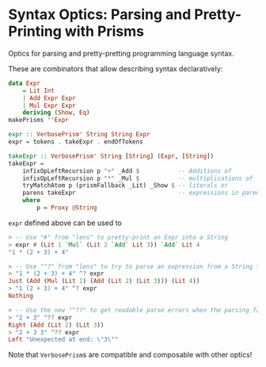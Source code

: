 # Syntax Optics: Parsing and Pretty-Printing with Prisms

Optics for parsing and pretty-pretting programming language syntax.

These are combinators that allow describing syntax declaratively:

```Haskell
data Expr
    = Lit Int
    | Add Expr Expr
    | Mul Expr Expr
    deriving (Show, Eq)
makePrisms ''Expr

expr :: VerbosePrism' String String Expr
expr = tokens . takeExpr . endOfTokens

takeExpr :: VerbosePrism' String [String] (Expr, [String])
takeExpr =
    infixOpLeftRecursion p "+" _Add $           -- Additions of
    infixOpLeftRecursion p "*" _Mul $           -- multiplications of
    tryMatchAtom p (prismFallback _Lit) _Show $ -- literals or
    parens takeExpr                             -- expressions in parens
    where
        p = Proxy @String
```

`expr` defined above can be used to

```Haskell
> -- Use "#" from "lens" to pretty-print an Expr into a String
> expr # (Lit 1 `Mul` (Lit 2 `Add` Lit 3)) `Add` Lit 4
"1 * (2 + 3) + 4"

> -- Use "^?" from "lens" to try to parse an expression from a String to a Maybe Expr
> "1 * (2 + 3) + 4" ^? expr
Just (Add (Mul (Lit 1) (Add (Lit 2) (Lit 3))) (Lit 4))
> "1 (2 + 3) + 4" ^? expr
Nothing

> -- Use the new "^??" to get readable parse errors when the parsing fails
> "2 + 3" ^?? expr
Right (Add (Lit 2) (Lit 3))
> "2 + 3 3" ^?? expr
Left "Unexpected at end: \"3\""
```

Note that `VerbosePrism`s are compatible and composable with other optics!
